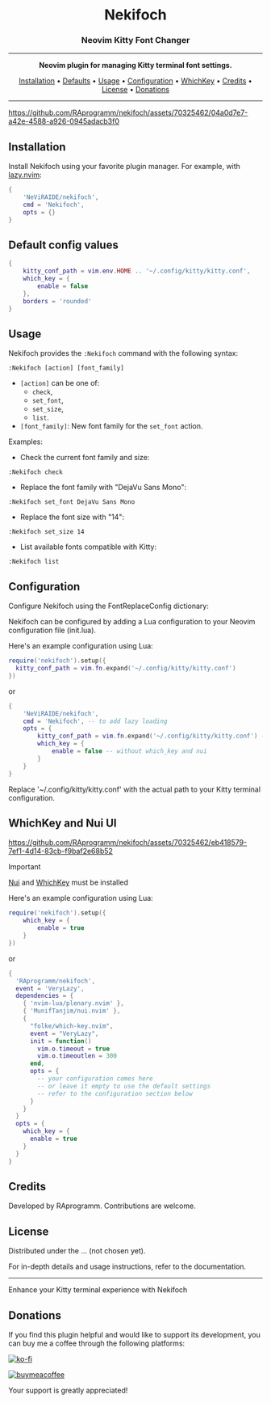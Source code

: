 <h1 align="center">Nekifoch</h1>
<h3 align="center">Neovim Kitty Font Changer</h3>
<hr>

<p align="center">
  <strong>Neovim plugin for managing Kitty terminal font settings.</strong>
</p>

<p align="center">
  <a href="#installation">Installation</a> •
  <a href="#defaults">Defaults</a> •
  <a href="#usage">Usage</a> •
  <a href="#configuration">Configuration</a> •
  <a href="#whichkey">WhichKey</a> •
  <a href="#credits">Credits</a> •
  <a href="#license">License</a> •
  <a href="#donations">Donations</a>
</p>

---

https://github.com/RAprogramm/nekifoch/assets/70325462/04a0d7e7-a42e-4588-a926-0945adacb3f0

## Installation

Install Nekifoch using your favorite plugin manager. For example, with [lazy.nvim](https://github.com/folke/lazy.nvim):

```lua
{
    'NeViRAIDE/nekifoch',
    cmd = 'Nekifoch',
    opts = {}
}
```

<h2 id='defaults'>Default config values</h2>

```lua
{
    kitty_conf_path = vim.env.HOME .. '~/.config/kitty/kitty.conf',
    which_key = {
        enable = false
    },
    borders = 'rounded'
}
```

## Usage

Nekifoch provides the `:Nekifoch` command with the following syntax:

```vim
:Nekifoch [action] [font_family]
```

- `[action]` can be one of:
  - `check`,
  - `set_font`,
  - `set_size`,
  - `list`.
- `[font_family]`: New font family for the `set_font` action.

Examples:

- Check the current font family and size:

```vim
:Nekifoch check
```

- Replace the font family with "DejaVu Sans Mono":

```vim
:Nekifoch set_font DejaVu Sans Mono
```

- Replace the font size with "14":

```vim
:Nekifoch set_size 14
```

- List available fonts compatible with Kitty:

```vim
:Nekifoch list
```

## Configuration

Configure Nekifoch using the FontReplaceConfig dictionary:

Nekifoch can be configured by adding a Lua configuration to your Neovim configuration file (init.lua).

Here's an example configuration using Lua:

```lua
require('nekifoch').setup({
  kitty_conf_path = vim.fn.expand('~/.config/kitty/kitty.conf')
})
```

or

```lua
{
    'NeViRAIDE/nekifoch',
    cmd = 'Nekifoch', -- to add lazy loading
    opts = {
        kitty_conf_path = vim.fn.expand('~/.config/kitty/kitty.conf') -- your kitty config path
        which_key = {
            enable = false -- without which_key and nui
        }
    }
}
```

Replace '~/.config/kitty/kitty.conf' with the actual path to your Kitty terminal configuration.

<h2 id='whichkey'>WhichKey and Nui UI</h2>



https://github.com/RAprogramm/nekifoch/assets/70325462/eb418579-7ef1-4d14-83cb-f9baf2e68b52



> [!IMPORTANT]
> [Nui](https://github.com/MunifTanjim/nui.nvim) and [WhichKey](https://github.com/folke/which-key.nvim) must be installed

Here's an example configuration using Lua:

```lua
require('nekifoch').setup({
    which_key = {
        enable = true
    }
})
```

or

```lua
{
  'RAprogramm/nekifoch',
  event = 'VeryLazy',
  dependencies = {
    { 'nvim-lua/plenary.nvim' },
    { 'MunifTanjim/nui.nvim' },
    {
      "folke/which-key.nvim",
      event = "VeryLazy",
      init = function()
        vim.o.timeout = true
        vim.o.timeoutlen = 300
      end,
      opts = {
        -- your configuration comes here
        -- or leave it empty to use the default settings
        -- refer to the configuration section below
      }
    }
  }
  opts = {
    which_key = {
      enable = true
    }
  }
}
```

## Credits

Developed by RAprogramm. Contributions are welcome.

## License

Distributed under the ... (not chosen yet).

For in-depth details and usage instructions, refer to the documentation.

<hr>

Enhance your Kitty terminal experience with Nekifoch

## Donations

If you find this plugin helpful and would like to support its development, you can buy me a coffee through the following platforms:

[![ko-fi](https://www.ko-fi.com/img/githubbutton_sm.svg)](https://ko-fi.com/rozanov)

[![buymeacoffee](https://img.buymeacoffee.com/button-api/?username=YOUR_BMC_USERNAME&button_colour=FFDD00&font_colour=000000&font_family=Cookie&outline_colour=000000)](https://www.buymeacoffee.com/raprogramm)

Your support is greatly appreciated!
